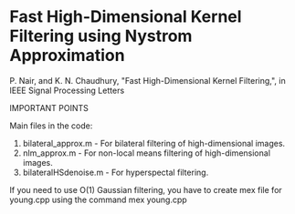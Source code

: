 # Fast High-Dimensional Kernel Filtering using Nystrom Approximation

P. Nair, and K. N. Chaudhury, "Fast High-Dimensional Kernel Filtering,", in IEEE Signal Processing Letters

IMPORTANT POINTS

Main files in the code:
1) bilateral_approx.m - For bilateral filtering of high-dimensional images.
2) nlm_approx.m - For non-local means filtering of high-dimensional images. 
3) bilateralHSdenoise.m - For hyperspectal filtering. 

If you need to use O(1) Gaussian filtering, you have to create mex file for young.cpp using the command
mex young.cpp 
